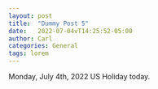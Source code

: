 ```yaml
---
layout: post
title:  "Dummy Post 5"
date:   2022-07-04vT14:25:52-05:00
author: Carl
categories: General
tags: lorem
---
```


Monday, July 4th, 2022
US Holiday today.

